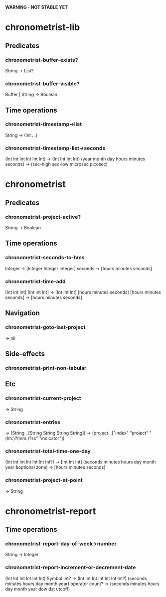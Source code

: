 **WARNING - NOT STABLE YET**

# chronometrist-lib
## Predicates
### chronometrist-buffer-exists?
String -> List?
### chronometrist-buffer-visible?
Buffer | String -> Boolean

## Time operations
### chronometrist-timestamp->list
String -> (Int ...)
### chronometrist-timestamp-list->seconds
(Int Int Int Int Int Int) -> (Int Int Int Int)
(year month day hours minutes seconds) -> (sec-high sec-low microsec picosec)

# chronometrist
## Predicates
### chronometrist-project-active?
String -> Boolean

## Time operations
### chronometrist-seconds-to-hms
Integer -> [Integer Integer Integer]
seconds -> [hours minutes seconds]
### chronometrist-time-add
[Int Int Int] [Int Int Int] -> [Int Int Int]
[hours minutes seconds] [hours minutes seconds] -> [hours minutes seconds]

## Navigation
### chronometrist-goto-last-project
-> nil

## Side-effects
### chronometrist-print-non-tabular

## Etc
### chronometrist-current-project
-> String
### chronometrist-entries
-> (String . [String String String String])
-> (project . ["index" "project" "(hh:)?(mm:)?ss" "indicator"])
### chronometrist-total-time-one-day
(Int Int Int Int Int Int Int?) -> [Int Int Int]
(seconds minutes hours day month year &optional zone) -> [hours minutes seconds]
### chronometrist-project-at-point
-> String

# chronometrist-report
## Time operations
### chronometrist-report-day-of-week->number
String -> Integer
### chronometrist-report-increment-or-decrement-date
(Int Int Int Int Int Int) Symbol Int? -> (Int Int Int Int Int Int Int?)
(seconds minutes hours day month year) operator count? -> (seconds minutes hours day month year dow dst utcoff)
